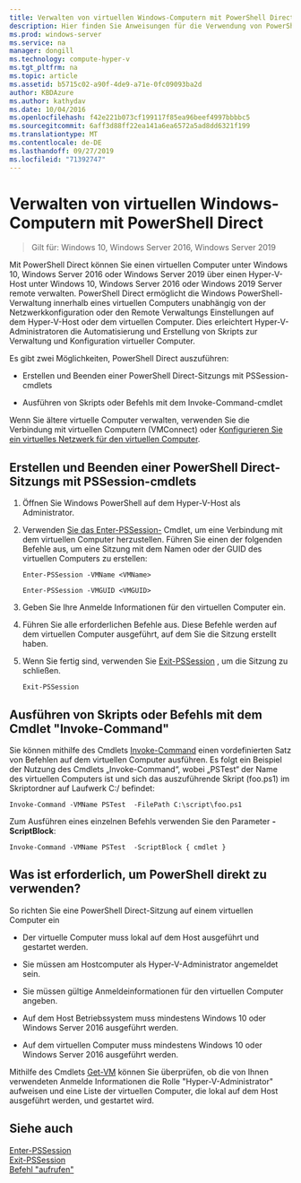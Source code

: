 ```yaml
---
title: Verwalten von virtuellen Windows-Computern mit PowerShell Direct
description: Hier finden Sie Anweisungen für die Verwendung von PowerShell Direct zum Verwalten virtueller Computer ohne Verwendung eines Netzwerks oder einer Remote Verbindung.
ms.prod: windows-server
ms.service: na
manager: dongill
ms.technology: compute-hyper-v
ms.tgt_pltfrm: na
ms.topic: article
ms.assetid: b5715c02-a90f-4de9-a71e-0fc09093ba2d
author: KBDAzure
ms.author: kathydav
ms.date: 10/04/2016
ms.openlocfilehash: f42e221b073cf199117f85ea96beef4997bbbbc5
ms.sourcegitcommit: 6aff3d88ff22ea141a6ea6572a5ad8dd6321f199
ms.translationtype: MT
ms.contentlocale: de-DE
ms.lasthandoff: 09/27/2019
ms.locfileid: "71392747"
---
```

# <a name="manage-windows-virtual-machines-with-powershell-direct"></a>Verwalten von virtuellen Windows-Computern mit PowerShell Direct

>Gilt für: Windows 10, Windows Server 2016, Windows Server 2019
  
Mit PowerShell Direct können Sie einen virtuellen Computer unter Windows 10, Windows Server 2016 oder Windows Server 2019 über einen Hyper-V-Host unter Windows 10, Windows Server 2016 oder Windows 2019 Server remote verwalten. PowerShell Direct ermöglicht die Windows PowerShell-Verwaltung innerhalb eines virtuellen Computers unabhängig von der Netzwerkkonfiguration oder den Remote Verwaltungs Einstellungen auf dem Hyper-V-Host oder dem virtuellen Computer. Dies erleichtert Hyper-V-Administratoren die Automatisierung und Erstellung von Skripts zur Verwaltung und Konfiguration virtueller Computer.  
  
Es gibt zwei Möglichkeiten, PowerShell Direct auszuführen:  
  
- Erstellen und Beenden einer PowerShell Direct-Sitzungs mit PSSession-cmdlets
  
- Ausführen von Skripts oder Befehls mit dem Invoke-Command-cmdlet
  
Wenn Sie ältere virtuelle Computer verwalten, verwenden Sie die Verbindung mit virtuellen Computern (VMConnect) oder [Konfigurieren Sie ein virtuelles Netzwerk für den virtuellen Computer](https://technet.microsoft.com/library/cc816585.aspx).  
  
## <a name="create-and-exit-a-powershell-direct-session-using-pssession-cmdlets"></a>Erstellen und Beenden einer PowerShell Direct-Sitzungs mit PSSession-cmdlets  
  
1. Öffnen Sie Windows PowerShell auf dem Hyper-V-Host als Administrator.  
  
2. Verwenden [Sie das Enter-PSSession-](https://technet.microsoft.com/library/hh849707.aspx) Cmdlet, um eine Verbindung mit dem virtuellen Computer herzustellen. Führen Sie einen der folgenden Befehle aus, um eine Sitzung mit dem Namen oder der GUID des virtuellen Computers zu erstellen:  
  
    ```  
    Enter-PSSession -VMName <VMName>  
    ```  
  
    ```  
    Enter-PSSession -VMGUID <VMGUID>  
    ```  
  
3. Geben Sie Ihre Anmelde Informationen für den virtuellen Computer ein.   
4. Führen Sie alle erforderlichen Befehle aus. Diese Befehle werden auf dem virtuellen Computer ausgeführt, auf dem Sie die Sitzung erstellt haben.  
  
5.  Wenn Sie fertig sind, verwenden Sie [Exit-PSSession](https://technet.microsoft.com/library/hh849743.aspx) , um die Sitzung zu schließen.   
  
    ```  
    Exit-PSSession  
    ```  
  
## <a name="run-script-or-command-with-invoke-command-cmdlet"></a>Ausführen von Skripts oder Befehls mit dem Cmdlet "Invoke-Command"  
Sie können mithilfe des Cmdlets [Invoke-Command](https://docs.microsoft.com/powershell/module/Microsoft.PowerShell.Core/Invoke-Command) einen vordefinierten Satz von Befehlen auf dem virtuellen Computer ausführen. Es folgt ein Beispiel der Nutzung des Cmdlets „Invoke-Command“, wobei „PSTest“ der Name des virtuellen Computers ist und sich das auszuführende Skript (foo.ps1) im Skriptordner auf Laufwerk C:/ befindet:  
  
```  
Invoke-Command -VMName PSTest  -FilePath C:\script\foo.ps1  
```  
  
Zum Ausführen eines einzelnen Befehls verwenden Sie den Parameter **-ScriptBlock**:  
  
```  
Invoke-Command -VMName PSTest  -ScriptBlock { cmdlet }  
```  
  
## <a name="whats-required-to-use-powershell-direct"></a>Was ist erforderlich, um PowerShell direkt zu verwenden?  
So richten Sie eine PowerShell Direct-Sitzung auf einem virtuellen Computer ein  
  
-   Der virtuelle Computer muss lokal auf dem Host ausgeführt und gestartet werden.  
  
-   Sie müssen am Hostcomputer als Hyper-V-Administrator angemeldet sein.  
  
-   Sie müssen gültige Anmeldeinformationen für den virtuellen Computer angeben.  
  
-   Auf dem Host Betriebssystem muss mindestens Windows 10 oder Windows Server 2016 ausgeführt werden.
  
-   Auf dem virtuellen Computer muss mindestens Windows 10 oder Windows Server 2016 ausgeführt werden.  
  
Mithilfe des Cmdlets [Get-VM](https://docs.microsoft.com/powershell/module/hyper-v/get-vm) können Sie überprüfen, ob die von Ihnen verwendeten Anmelde Informationen die Rolle "Hyper-V-Administrator" aufweisen und eine Liste der virtuellen Computer, die lokal auf dem Host ausgeführt werden, und gestartet wird.  
  
## <a name="see-also"></a>Siehe auch  
[Enter-PSSession](https://docs.microsoft.com/powershell/module/Microsoft.PowerShell.Core/Enter-PSSession)  
[Exit-PSSession](https://docs.microsoft.com/powershell/module/Microsoft.PowerShell.Core/Exit-PSSession)  
[Befehl "aufrufen"](https://docs.microsoft.com/powershell/module/Microsoft.PowerShell.Core/Invoke-Command)  
  


